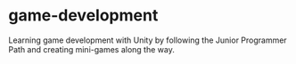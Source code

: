 # game-development
Learning game development with Unity by following the Junior Programmer Path and creating mini-games along the way.
